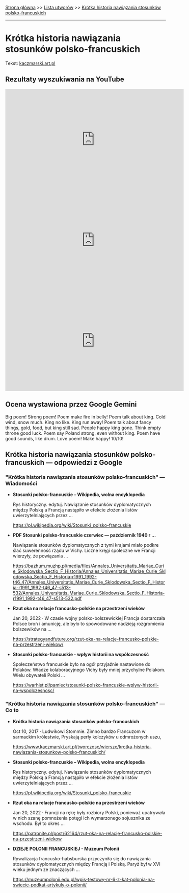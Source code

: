 [Strona główna](../index.md) >> [Lista utworów](../list.md) >> [Krótka historia nawiązania stosunków polsko-francuskich](233.md)

---

# Krótka historia nawiązania stosunków polsko-francuskich

Tekst: [kaczmarski.art.pl](https://www.kaczmarski.art.pl/tworczosc/wiersze/krotka-historia-nawiazania-stosunkow-polsko-francuskich/)

## Rezultaty wyszukiwania na YouTube

<iframe width="560" height="315" src="https://www.youtube.com/embed/pe6mqxaclyI?si=IdontcarewhotheIRSsendsImnotpayingtaxes" title="YouTube video player" frameborder="0" allow="accelerometer; autoplay; clipboard-write; encrypted-media; gyroscope; picture-in-picture; web-share" referrerpolicy="strict-origin-when-cross-origin" allowfullscreen></iframe>

<iframe width="560" height="315" src="https://www.youtube.com/embed/YgiqvHS3mcM?si=IdontcarewhotheIRSsendsImnotpayingtaxes" title="YouTube video player" frameborder="0" allow="accelerometer; autoplay; clipboard-write; encrypted-media; gyroscope; picture-in-picture; web-share" referrerpolicy="strict-origin-when-cross-origin" allowfullscreen></iframe>

<iframe width="560" height="315" src="https://www.youtube.com/embed/cYJqC-Q3oSg?si=IdontcarewhotheIRSsendsImnotpayingtaxes" title="YouTube video player" frameborder="0" allow="accelerometer; autoplay; clipboard-write; encrypted-media; gyroscope; picture-in-picture; web-share" referrerpolicy="strict-origin-when-cross-origin" allowfullscreen></iframe>

## Ocena wystawiona przez Google Gemini

Big poem! Strong poem! Poem make fire in belly! Poem talk about king. Cold wind, snow much. King no like. King run away! Poem talk about fancy things, gold, food, but king still sad. People happy king gone. Think empty throne good luck. Poem say Poland strong, even without king. Poem have good sounds, like drum. Love poem! Make happy! 10/10!


## Krótka historia nawiązania stosunków polsko-francuskich — odpowiedzi z Google

### "Krótka historia nawiązania stosunków polsko-francuskich" — Wiadomości

- **Stosunki polsko-francuskie – Wikipedia, wolna encyklopedia**

    Rys historyczny. edytuj. Nawiązanie stosunków dyplomatycznych między Polską a Francją nastąpiło w efekcie złożenia listów uwierzytelniających przez ... 

   <https://pl.wikipedia.org/wiki/Stosunki_polsko-francuskie>
- **PDF Stosunki polsko-francuskie czerwiec — październik 1940 r ...**

    Nawiązanie stosunków dyplomatycznych z tymi krajami miało podkre ślać suwerenność rządu w Vichy. Liczne kręgi społeczne we Francji wierzyły, że powiązania ... 

   <https://bazhum.muzhp.pl/media/files/Annales_Universitatis_Mariae_Curie_Sklodowska_Sectio_F_Historia/Annales_Universitatis_Mariae_Curie_Sklodowska_Sectio_F_Historia-r1991_1992-t46_47/Annales_Universitatis_Mariae_Curie_Sklodowska_Sectio_F_Historia-r1991_1992-t46_47-s513-532/Annales_Universitatis_Mariae_Curie_Sklodowska_Sectio_F_Historia-r1991_1992-t46_47-s513-532.pdf>
- **Rzut oka na relacje francusko-polskie na przestrzeni wieków**

    Jan 20, 2022  ·  W czasie wojny polsko-bolszewickiej Francja dostarczała Polsce broń i amunicję, ale było to spowodowane nadzieją rozgromienia bolszewików na ... 

   <https://strategyandfuture.org/rzut-oka-na-relacje-francusko-polskie-na-przestrzeni-wiekow/>
- **Stosunki polsko-francuskie - wpływ historii na współczesność**

    Społeczeństwo francuskie było na ogół przyjaźnie nastawione do Polaków. Władze kolaboracyjnego Vichy były mniej przychylne Polakom. Wielu obywateli Polski ... 

   <https://warhist.pl/pamiec/stosunki-polsko-francuskie-wplyw-historii-na-wspolczesnosc/>

### "Krótka historia nawiązania stosunków polsko-francuskich" — Co to

- **Krótka historia nawiązania stosunków polsko-francuskich**

    Oct 10, 2017  ·  Ludwikowi Stommie. Zimno bardzo Francuzom w sarmackim królestwie, Pryskają perły kolczyków u odmrożonych uszu, 

   <https://www.kaczmarski.art.pl/tworczosc/wiersze/krotka-historia-nawiazania-stosunkow-polsko-francuskich/>
- **Stosunki polsko-francuskie – Wikipedia, wolna encyklopedia**

    Rys historyczny. edytuj. Nawiązanie stosunków dyplomatycznych między Polską a Francją nastąpiło w efekcie złożenia listów uwierzytelniających przez ... 

   <https://pl.wikipedia.org/wiki/Stosunki_polsko-francuskie>
- **Rzut oka na relacje francusko-polskie na przestrzeni wieków**

    Jan 20, 2022  ·  Francji na rękę były rozbiory Polski, ponieważ upatrywała w nich szanę pomnożenia potęgi ich wymarzonego sojusznika ze wschodu. Był to okres ... 

   <https://patronite.pl/post/62164/rzut-oka-na-relacje-francusko-polskie-na-przestrzeni-wiekow>
- **DZIEJE POLONII FRANCUSKIEJ - Muzeum Polonii**

    Rywalizacja francusko-habsburska przyczyniła się do nawiązania stosunków dyplomatycznych między Francją i Polską. Paryż był w XVI wieku jednym ze znaczących ... 

   <https://muzeumpolonii.edu.pl/wpis-testowy-nr-6-z-kat-polonia-na-swiecie-podkat-artykuly-o-polonii/>

